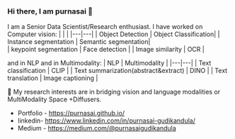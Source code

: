 ### Hi there, I am purnasai 👋

I am a Senior Data Scientist/Research enthusiast. I have worked on Computer vision:
|    |    |
|---|---|
| Object Detection   |           Object Classification|
| Instance segmentation    |     Semantic segmentation|  
| keypoint segmentation     |      Face detection |
| Image similarity          | OCR |

and in NLP and in Multimodality:
|   NLP  |  Multimodality  |
|---|---|
| Text classification       | CLIP |
| Text summarization(abstract&extract)   |   DINO |
| Text translation        |          Image captioning |

🔬 My research interests are in bridging vision and language modalities or MultiModality Space +Diffusers.

- Portfolio - https://purnasai.github.io/
- linkedin- https://www.linkedin.com/in/purnasai-gudikandula/
- Medium - https://medium.com/@purnasaigudikandula
